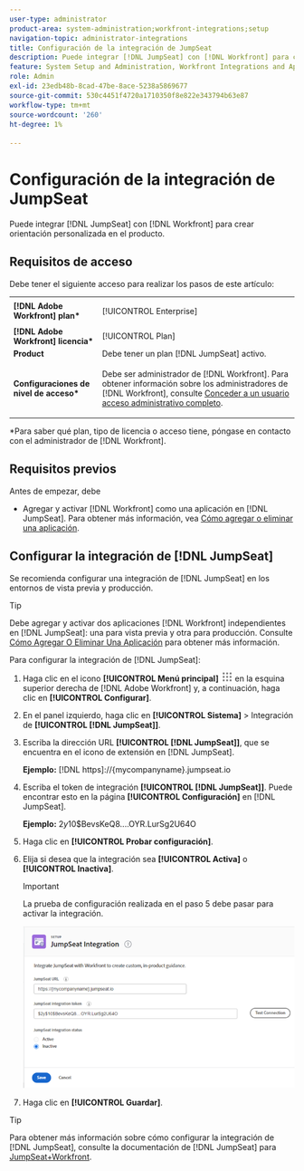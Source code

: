 ```yaml
---
user-type: administrator
product-area: system-administration;workfront-integrations;setup
navigation-topic: administrator-integrations
title: Configuración de la integración de JumpSeat
description: Puede integrar [!DNL JumpSeat] con [!DNL Workfront] para crear orientación personalizada en el producto.
feature: System Setup and Administration, Workfront Integrations and Apps
role: Admin
exl-id: 23edb48b-8cad-47be-8ace-5238a5869677
source-git-commit: 530c4451f4720a1710350f8e822e343794b63e87
workflow-type: tm+mt
source-wordcount: '260'
ht-degree: 1%

---
```


# Configuración de la integración de JumpSeat

Puede integrar [!DNL JumpSeat] con [!DNL Workfront] para crear orientación personalizada en el producto.

## Requisitos de acceso

Debe tener el siguiente acceso para realizar los pasos de este artículo:

<table style="table-layout:auto"> 
 <col> 
 <col> 
 <tbody> 
  <tr> 
   <td role="rowheader"><strong>[!DNL Adobe Workfront] plan*</strong></td> 
   <td> <p>[!UICONTROL Enterprise] </p> </td> 
  </tr> 
  <tr> 
   <td role="rowheader"><strong>[!DNL Adobe Workfront] licencia*</strong></td> 
   <td>[!UICONTROL Plan]</td> 
  </tr> 
  <tr> 
   <td role="rowheader"><strong>Product</strong></td> 
   <td>Debe tener un plan [!DNL JumpSeat] activo.</td> 
  </tr> 
  <tr> 
   <td role="rowheader"><strong>Configuraciones de nivel de acceso*</strong></td> 
   <td> <p> Debe ser administrador de [!DNL Workfront]. Para obtener información sobre los administradores de [!DNL Workfront], consulte <a href="../../administration-and-setup/add-users/configure-and-grant-access/grant-a-user-full-administrative-access.md" class="MCXref xref">Conceder a un usuario acceso administrativo completo</a>.</p> </td> 
  </tr> 
 </tbody> 
</table>

&#42;Para saber qué plan, tipo de licencia o acceso tiene, póngase en contacto con el administrador de [!DNL Workfront].

## Requisitos previos

Antes de empezar, debe

* Agregar y activar [!DNL Workfront] como una aplicación en [!DNL JumpSeat]. Para obtener más información, vea [Cómo agregar o eliminar una aplicación](https://support.jumpseat.io/article/how-to-add-an-application/).

## Configurar la integración de [!DNL JumpSeat]

Se recomienda configurar una integración de [!DNL JumpSeat] en los entornos de vista previa y producción.

>[!TIP]
>
>Debe agregar y activar dos aplicaciones [!DNL Workfront] independientes en [!DNL JumpSeat]: una para vista previa y otra para producción. Consulte [Cómo Agregar O Eliminar Una Aplicación](https://support.jumpseat.io/article/how-to-add-an-application/) para obtener más información.

Para configurar la integración de [!DNL JumpSeat]:

1. Haga clic en el icono **[!UICONTROL Menú principal]** ![](assets/main-menu-icon.png) en la esquina superior derecha de [!DNL Adobe Workfront] y, a continuación, haga clic en **[!UICONTROL Configurar]**.
1. En el panel izquierdo, haga clic en **[!UICONTROL Sistema]** > Integración de **[!UICONTROL [!DNL JumpSeat]]**.
1. Escriba la dirección URL **[!UICONTROL [!DNL JumpSeat]]**, que se encuentra en el icono de extensión en [!DNL JumpSeat].

   **Ejemplo:** [!DNL https]://{mycompanyname}.jumpseat.io

1. Escriba el token de integración **[!UICONTROL [!DNL JumpSeat]]**. Puede encontrar esto en la página **[!UICONTROL Configuración]** en [!DNL JumpSeat].

   **Ejemplo:** $2y$10$BevsKeQ8....OYR.LurSg2U64O

1. Haga clic en **[!UICONTROL Probar configuración]**.
1. Elija si desea que la integración sea **[!UICONTROL Activa]** o **[!UICONTROL Inactiva]**.

   >[!IMPORTANT]
   >
   >La prueba de configuración realizada en el paso 5 debe pasar para activar la integración.

   ![Página de integración de JumpSeat](assets/jumpseat-integration-page.png)

1. Haga clic en **[!UICONTROL Guardar]**.

>[!TIP]
>
>Para obtener más información sobre cómo configurar la integración de [!DNL JumpSeat], consulte la documentación de [!DNL JumpSeat] para [JumpSeat+Workfront](https://jumpseat.io/landing-page/jumpseat-workfront/).
